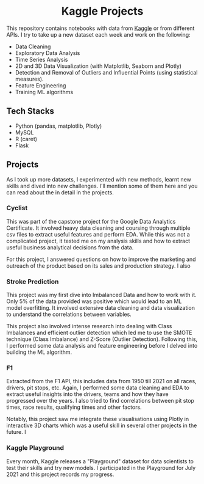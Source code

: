 <h1 align="center"> Kaggle Projects </h1>

This repository contains notebooks with data from [Kaggle](https://www.kaggle.com) or from different APIs. I try to take up a new dataset each week and work on the following: 
- Data Cleaning
- Exploratory Data Analysis
- Time Series Analysis
- 2D and 3D Data Visualization (with Matplotlib, Seaborn and Plotly)
- Detection and Removal of Outliers and Influential Points (using statistical measures).
- Feature Engineering
- Training ML algorithms

## Tech Stacks
- Python (pandas, matplotlib, Plotly)
- MySQL 
- R (caret)
- Flask

## Projects
As I took up more datasets, I experimented with new methods, learnt new skills and dived into new challenges. I'll mention some of them here and you can read about the in detail in the projects.

### Cyclist 
This was part of the capstone project for the Google Data Analytics Certificate. It involved heavy data cleaning and coursing through multiple csv files to extract useful features and perform EDA. While this was not a complicated project, it tested me on my analysis skills and how to extract useful business analytical decisions from the data. 

For this project, I answered questions on how to improve the marketing and outreach of the product based on its sales and production strategy. I also

### Stroke Prediction
This project was my first dive into Imbalanced Data and how to work with it. Only 5% of the data provided was positive which would lead to an ML model overfitting. It involved extensive data cleaning and data visualization to understand the correlations between variables.

This project also involved intense research into dealing with Class Imbalances and efficient outlier detection which led me to use the SMOTE technique (Class Imbalance) and Z-Score (Outlier Detection). Following this, I performed some data analysis and feature engineering before I delved into building the ML algorithm.

### F1
Extracted from the F1 API, this includes data from 1950 till 2021 on all races, drivers, pit stops, etc. Again, I performed some data cleaning and EDA to extract useful insights into the drivers, teams and how they have progressed over the years. I also tried to find correlations between pit stop times, race results, qualifying times and other factors. 

Notably, this project saw me integrate these visualisations using Plotly in interactive 3D charts which was a useful skill in several other projects in the future. I

### Kaggle Playground

Every month, Kaggle releases a "Playground" dataset for data scientists to test their skills and try new models. I participated in the Playground for July 2021 and this project records my progress.


